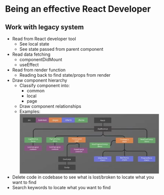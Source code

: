 # Being an effective React Developer

## Work with legacy system

- Read from React developer tool
  - See local state
  - See state passed from parent component
- Read data fetching
  - componentDidMount
  - useEffect
- Read from render function
  - Reading back to find state/props from render
- Draw component hierarchy
  - Classify component into:
    - common
    - local
    - page
  - Draw component relationships
  - Examples:
    ![drawing](imgs/hierarchy_relationship.jpg)
- Delete code in codebase to see what is lost/broken to locate what you want to find
- Search keywords to locate what you want to find


